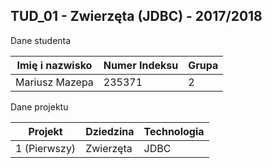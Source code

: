 ## TUD_01 - Zwierzęta (JDBC) - 2017/2018 ##

Dane studenta

| Imię i nazwisko   | Numer Indeksu | Grupa |
|-------------------|---------------|-------|
| Mariusz Mazepa    | 235371        | 2     |

Dane projektu

| Projekt      | Dziedzina | Technologia |
|--------------|-----------|-------------|
| 1 (Pierwszy) | Zwierzęta | JDBC        |
